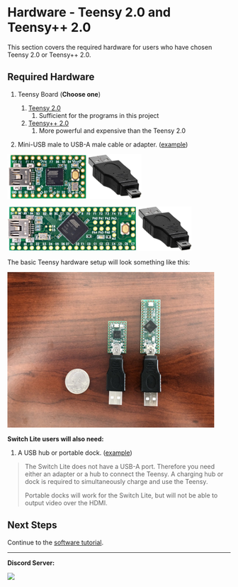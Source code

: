 # Hardware - Teensy 2.0 and Teensy++ 2.0

This section covers the required hardware for users who have chosen Teensy 2.0 or Teensy++ 2.0.


## Required Hardware

1. Teensy Board (**Choose one**)
   1. [Teensy 2.0](https://www.pjrc.com/store/teensy.html) 
      1. Sufficient for the programs in this project
   2. [Teensy++ 2.0](https://www.pjrc.com/store/teensypp.html) 
      1. More powerful and expensive than the Teensy 2.0

2. Mini-USB male to USB-A male cable or adapter. ([example](https://www.amazon.com/gp/product/B07QJTX59H/))

<img src="images/teensy2.jpg" height="100"> <img src="images/usb-a-to-usb-mini.jpg" height="100">

<img src="images/teensypp2.jpg" height="100"> <img src="images/usb-a-to-usb-mini.jpg" height="100">


The basic Teensy hardware setup will look something like this:

<img src="images/teensy-basic.jpg" height="350">

**Switch Lite users will also need:**

1. A USB hub or portable dock. ([example](https://www.amazon.com/gp/product/B07JK9DFKH))

> The Switch Lite does not have a USB-A port. Therefore you need either an adapter or a hub to connect the Teensy. A charging hub or dock is required to simultaneously charge and use the Teensy.
> 
> Portable docks will work for the Switch Lite, but will not be able to output video over the HDMI.

## Next Steps

Continue to the [software tutorial](/Wiki/Software/README.md).

<hr>

**Discord Server:** 

[<img src="https://canary.discordapp.com/api/guilds/695809740428673034/widget.png?style=banner2">](https://discord.gg/cQ4gWxN)





